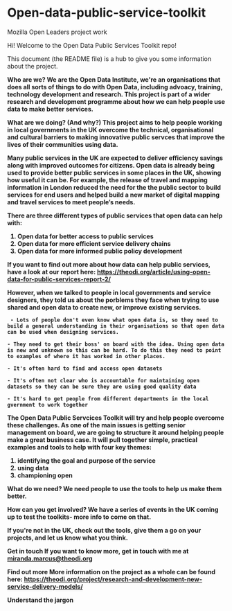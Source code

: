 # Open-data-public-service-toolkit
Mozilla Open Leaders project work


Hi! Welcome to the Open Data Public Services Toolkit repo! 

This document (the README file) is a hub to give you some information about the project. 

<b>Who are we?<b>
We are the Open Data Institute, we're an organisations that does all sorts of things to do with Open Data, including advoacy, training, technology development and research. This project is part of a wider research and development programme about how we can help people use data to make better services. 

What are we doing? (And why?)
This project aims to help people working in local governments in the UK overcome the technical, organisational and cultural barriers to making innovative public servces that improve the lives of their communities using data. 

Many public services in the UK are expected to deliver efficiency savings along with improved outcomes for citizens. Open data is already being used to provide better public services in some places in the UK, showing how useful it can be. For example, the release of travel and mapping information in London reduced the need for the the public sector to build services for end users and helped build a new market of digital mapping and travel services to meet people’s needs.

There are three different types of public services that open data can help with:

1) Open data for better access to public services
2) Open data for more efficient service delivery chains
3) Open data for more informed public policy development 

If you want to find out more about how data can help public services, have a look at our report here: https://theodi.org/article/using-open-data-for-public-services-report-2/

However, when we talked to people in local governments and service designers, they told us about the porblems they face when trying to use shared and open data to create new, or improve existing services. 

     - Lots of people don't even know what open data is, so they need to build a general understanding in their organisations so that open data can be used when designing services.

    - They need to get their boss' on board with the idea. Using open data is new and unknown so this can be hard. To do this they need to point to examples of where it has worked in other places.

    - It's often hard to find and access open datasets

    - It's often not clear who is accountable for maintaining open datasets so they can be sure they are using good quality data

    - It's hard to get people from different departments in the local gvernment to work together

The Open Data Public Servcices Toolkit will try and help people overcome these challenges. As one of the main issues is getting senior management on board, we are going to structure it around helping people make a great business case. It will pull together simple, practical examples and tools to help with four key themes: 

1) identifying the goal and purpose of the service
2) using data 
3) championing open 


What do we need?
We need people to use the tools to help us make them better. 

How can you get involved?
We have a series of events in the UK coming up to test the toolkits- more info to come on that. 

If you're not in the UK, check out the tools, give them a go on your projects, and let us know what you think. 

Get in touch
If you want to know more, get in touch with me at miranda.marcus@theodi.org

Find out more
More information on the project as a whole can be found here: https://theodi.org/project/research-and-development-new-service-delivery-models/


Understand the jargon




